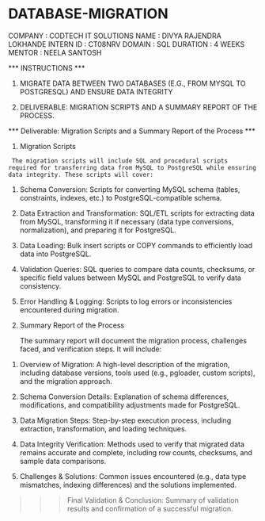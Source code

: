 # DATABASE-MIGRATION

COMPANY : CODTECH IT SOLUTIONS
NAME : DIVYA RAJENDRA LOKHANDE
INTERN ID : CT08NRV
DOMAIN : SQL
DURATION : 4 WEEKS
MENTOR : NEELA SANTOSH

 *** INSTRUCTIONS *** 
 
1) MIGRATE DATA BETWEEN TWO
   DATABASES (E.G., FROM MYSQL TO
   POSTGRESQL) AND ENSURE DATA
   INTEGRITY
   
2) DELIVERABLE: MIGRATION SCRIPTS AND
   A SUMMARY REPORT OF THE PROCESS.

  *** Deliverable: Migration Scripts and a Summary Report of the Process ***

   1. Migration Scripts

     The migration scripts will include SQL and procedural scripts required for transferring data from MySQL to PostgreSQL while ensuring data integrity. These scripts will cover:

1) Schema Conversion: Scripts for converting MySQL schema (tables, constraints, indexes, etc.) to PostgreSQL-compatible schema.
   
2) Data Extraction and Transformation: SQL/ETL scripts for extracting data from MySQL, transforming it if necessary (data type conversions, normalization), and preparing it for PostgreSQL.

3) Data Loading: Bulk insert scripts or COPY commands to efficiently load data into PostgreSQL.

4) Validation Queries: SQL queries to compare data counts, checksums, or specific field values between MySQL and PostgreSQL to verify data consistency.

5) Error Handling & Logging: Scripts to log errors or inconsistencies encountered during migration.


2. Summary Report of the Process
   
   The summary report will document the migration process, challenges faced, and verification steps.
   It will include:

1) Overview of Migration: A high-level description of the migration, including database versions, tools used (e.g., pgloader, custom scripts), and the migration approach.

2) Schema Conversion Details: Explanation of schema differences, modifications, and compatibility adjustments made for PostgreSQL.

3) Data Migration Steps: Step-by-step execution process, including extraction, transformation, and loading techniques.

4) Data Integrity Verification: Methods used to verify that migrated data remains accurate and complete, including row counts, checksums, and sample data comparisons.

5) Challenges & Solutions: Common issues encountered (e.g., data type mismatches, indexing differences) and the solutions implemented.

   
>>> Final Validation & Conclusion: Summary of validation results and confirmation of a successful migration.


